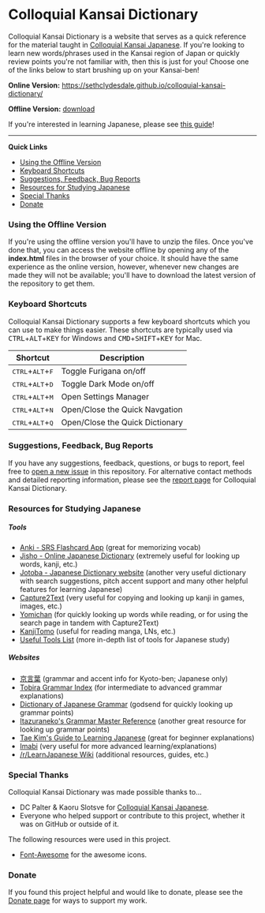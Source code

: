 ﻿# Colloquial Kansai Dictionary
Colloquial Kansai Dictionary is a website that serves as a quick reference for the material taught in [Colloquial Kansai Japanese](https://www.tuttlepublishing.com/language-books/japanese/phrasebooks/colloquial-kansai-japanese). If you're looking to learn new words/phrases used in the Kansai region of Japan or quickly review points you're not familiar with, then this is just for you! Choose one of the links below to start brushing up on your Kansai-ben!

**Online Version:** https://sethclydesdale.github.io/colloquial-kansai-dictionary/

**Offline Version:** [download](https://github.com/SethClydesdale/colloquial-kansai-dictionary/archive/refs/heads/main.zip)

If you're interested in learning Japanese, please see [this guide](https://sethclydesdale.github.io/genki-study-resources/help/japanese-guide/)!

-----

**Quick Links**
- [Using the Offline Version](#using-the-offline-version)
- [Keyboard Shortcuts](#keyboard-shortcuts)
- [Suggestions, Feedback, Bug Reports](#suggestions-feedback-bug-reports)
- [Resources for Studying Japanese](#resources-for-studying-japanese)
- [Special Thanks](#special-thanks)
- [Donate](#donate)


### Using the Offline Version
If you're using the offline version you'll have to unzip the files. Once you've done that, you can access the website offline by opening any of the **index.html** files in the browser of your choice. It should have the same experience as the online version, however, whenever new changes are made they will not be available; you'll have to download the latest version of the repository to get them.


### Keyboard Shortcuts
Colloquial Kansai Dictionary supports a few keyboard shortcuts which you can use to make things easier. These shortcuts are typically used via <kbd>CTRL</kbd>+<kbd>ALT</kbd>+<kbd>KEY</kbd> for Windows and <kbd>CMD</kbd>+<kbd>SHIFT</kbd>+<kbd>KEY</kbd> for Mac.

| Shortcut | Description |
| -------- | ----------- |
| <kbd>CTRL</kbd>+<kbd>ALT</kbd>+<kbd>F</kbd> | Toggle Furigana on/off |
| <kbd>CTRL</kbd>+<kbd>ALT</kbd>+<kbd>D</kbd> | Toggle Dark Mode on/off |
| <kbd>CTRL</kbd>+<kbd>ALT</kbd>+<kbd>M</kbd> | Open Settings Manager |
| <kbd>CTRL</kbd>+<kbd>ALT</kbd>+<kbd>N</kbd> | Open/Close the Quick Navgation |
| <kbd>CTRL</kbd>+<kbd>ALT</kbd>+<kbd>Q</kbd> | Open/Close the Quick Dictionary |


### Suggestions, Feedback, Bug Reports
If you have any suggestions, feedback, questions, or bugs to report, feel free to [open a new issue](https://github.com/SethClydesdale/colloquial-kansai-dictionary/issues) in this repository. For alternative contact methods and detailed reporting information, please see the [report page](https://sethclydesdale.github.io/colloquial-kansai-dictionary/report/) for Colloquial Kansai Dictionary.


### Resources for Studying Japanese

##### Tools
- [Anki - SRS Flashcard App](https://apps.ankiweb.net/) (great for memorizing vocab)
- [Jisho - Online Japanese Dictionary](http://jisho.org/) (extremely useful for looking up words, kanji, etc.)
- [Jotoba - Japanese Dictionary website](https://jotoba.de/) (another very useful dictionary with search suggestions, pitch accent support and many other helpful features for learning Japanese)
- [Capture2Text](http://capture2text.sourceforge.net/) (very useful for copying and looking up kanji in games, images, etc.)
- [Yomichan](https://foosoft.net/projects/yomichan/) (for quickly looking up words while reading, or for using the search page in tandem with Capture2Text)
- [KanjiTomo](https://www.kanjitomo.net/) (useful for reading manga, LNs, etc.)
- [Useful Tools List](https://sethclydesdale.github.io/genki-study-resources/help/japanese-guide/#tools) (more in-depth list of tools for Japanese study)

##### Websites
- [京言葉](https://www.akenotsuki.com/kyookotoba/) (grammar and accent info for Kyoto-ben; Japanese only)
- [Tobira Grammar Index](https://sethclydesdale.github.io/tobira-study-resources/lessons/appendix/grammar-index/) (for intermediate to advanced grammar explanations)
- [Dictionary of Japanese Grammar](https://core6000.neocities.org/dojg/) (godsend for quickly looking up grammar points)
- [Itazuraneko's Grammar Master Reference](https://kenrick95.github.io/itazuraneko/grammar/masterreference) (another great resource for looking up grammar points)
- [Tae Kim's Guide to Learning Japanese](http://www.guidetojapanese.org/learn/) (great for beginner explanations)
- [Imabi](http://www.imabi.net/) (very useful for more advanced learning/explanations)
- [/r/LearnJapanese Wiki](https://www.reddit.com/r/LearnJapanese/wiki/index) (additional resources, guides, etc.)


### Special Thanks
Colloquial Kansai Dictionary was made possible thanks to...
- DC Palter & Kaoru Slotsve for [Colloquial Kansai Japanese](https://www.tuttlepublishing.com/language-books/japanese/phrasebooks/colloquial-kansai-japanese).
- Everyone who helped support or contribute to this project, whether it was on GitHub or outside of it.

The following resources were used in this project.
- [Font-Awesome](https://github.com/FortAwesome/Font-Awesome) for the awesome icons.

### Donate
If you found this project helpful and would like to donate, please see the [Donate page](https://sethclydesdale.github.io/colloquial-kansai-dictionary/donate/) for ways to support my work.
